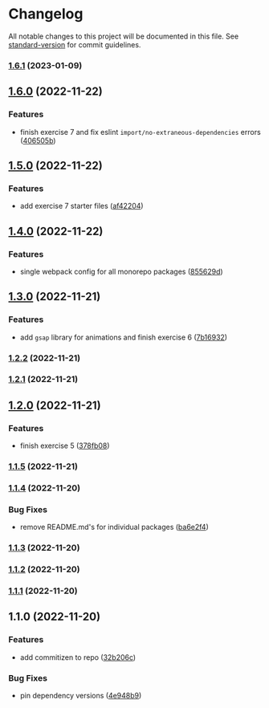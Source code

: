 # Changelog

All notable changes to this project will be documented in this file. See [standard-version](https://github.com/conventional-changelog/standard-version) for commit guidelines.

### [1.6.1](https://github.com/siggerzz/three-js-learning/compare/v1.6.0...v1.6.1) (2023-01-09)

## [1.6.0](https://github.com/siggerzz/three-js-learning/compare/v1.5.0...v1.6.0) (2022-11-22)


### Features

* finish exercise 7 and fix eslint `import/no-extraneous-dependencies` errors ([406505b](https://github.com/siggerzz/three-js-learning/commit/406505bedce5e8420889c04c734f257e2c8502f6))

## [1.5.0](https://github.com/siggerzz/three-js-learning/compare/v1.4.0...v1.5.0) (2022-11-22)


### Features

* add exercise 7 starter files ([af42204](https://github.com/siggerzz/three-js-learning/commit/af4220446242d807d95153539f8556568ed20ca7))

## [1.4.0](https://github.com/siggerzz/three-js-learning/compare/v1.3.0...v1.4.0) (2022-11-22)


### Features

* single webpack config for all monorepo packages ([855629d](https://github.com/siggerzz/three-js-learning/commit/855629db983cd4d487dc43fc1a68dce828797e8e))

## [1.3.0](https://github.com/siggerzz/three-js-learning/compare/v1.2.2...v1.3.0) (2022-11-21)


### Features

* add `gsap` library for animations and finish exercise 6 ([7b16932](https://github.com/siggerzz/three-js-learning/commit/7b16932fb58d5d0e0a926236f958203013609769))

### [1.2.2](https://github.com/siggerzz/three-js-learning/compare/v1.2.1...v1.2.2) (2022-11-21)

### [1.2.1](https://github.com/siggerzz/three-js-learning/compare/v1.2.0...v1.2.1) (2022-11-21)

## [1.2.0](https://github.com/siggerzz/three-js-learning/compare/v1.1.5...v1.2.0) (2022-11-21)


### Features

* finish exercise 5 ([378fb08](https://github.com/siggerzz/three-js-learning/commit/378fb084ff9a31b2a44609c13e432588ab655967))

### [1.1.5](https://github.com/siggerzz/three-js-learning/compare/v1.1.4...v1.1.5) (2022-11-21)

### [1.1.4](https://github.com/siggerzz/three-js-learning/compare/v1.1.3...v1.1.4) (2022-11-20)


### Bug Fixes

* remove README.md's for individual packages ([ba6e2f4](https://github.com/siggerzz/three-js-learning/commit/ba6e2f49b526c86487b3475b3edb6c5024dbc2a2))

### [1.1.3](https://github.com/siggerzz/three-js-learning/compare/v1.1.2...v1.1.3) (2022-11-20)

### [1.1.2](https://github.com/siggerzz/three-js-learning/compare/v1.1.1...v1.1.2) (2022-11-20)

### [1.1.1](https://github.com/siggerzz/three-js-learning/compare/v1.1.0...v1.1.1) (2022-11-20)

## 1.1.0 (2022-11-20)


### Features

* add commitizen to repo ([32b206c](https://github.com/siggerzz/three-js-learning/commit/32b206c5c4815d0cfe06b07875af953fba60fcfa))


### Bug Fixes

* pin dependency versions ([4e948b9](https://github.com/siggerzz/three-js-learning/commit/4e948b963e2abd64da753dae3c0a7f124606cdd6))
